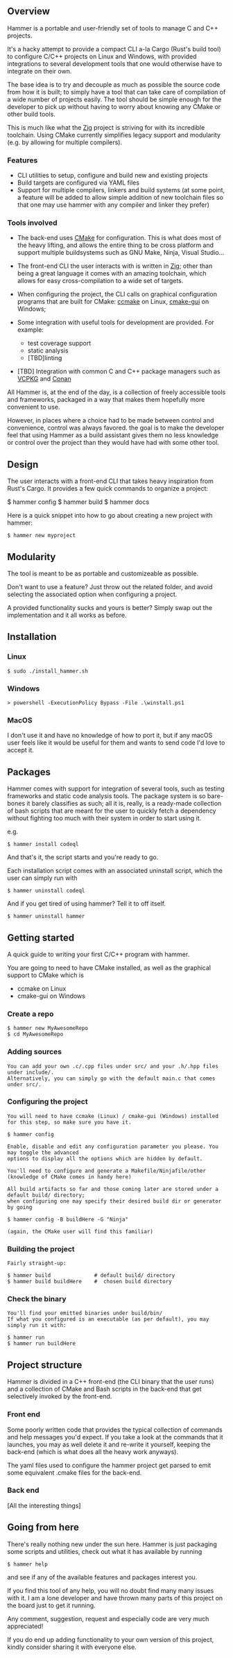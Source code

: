## Overview
Hammer is a portable and user-friendly set of tools to manage C and C++ projects.

It's a hacky attempt to provide a compact CLI a-la Cargo (Rust's build tool) to configure C/C++ projects
on Linux and Windows, with provided integrations to several development tools that
one would otherwise have to integrate on their own. 

The base idea is to try and decouple as much as possible the source code from how it is built;
to simply have a tool that can take care of compilation of a wide number of projects easily.
  The tool should be simple enough for the developer to pick up without having to worry about
knowing any CMake or other build tools.


This is much like what the [Zig](https://ziglang.org) project is striving for with its incredible toolchain.
Using CMake currently simplifies legacy support and modularity (e.g. by allowing for multiple compilers).

### Features

* CLI utilities to setup, configure and build new and existing projects
* Build targets are configured via YAML files
* Support for multiple compilers, linkers and build systems
  (at some point, a feature will be added to allow simple addition of 
  new toolchain files so that one may use hammer with any compiler and linker they prefer)


### Tools involved

* The back-end uses [CMake](https://cmake.org) for configuration.
This is what does most of the heavy lifting, and allows the entire thing to be cross platform and support
multiple buildsystems such as GNU Make, Ninja, Visual Studio...

* The front-end CLI the user interacts with is written in [Zig](https://ziglang.org/); other than being a great
language it comes with an amazing toolchain, which allows for easy cross-compilation to a wide set of targets.

* When configuring the project, the CLI calls on graphical configuration programs that are built for CMake: 
[ccmake](https://cmake.org/cmake/help/latest/manual/ccmake.1.html) on Linux, [cmake-gui](https://cmake.org/cmake/help/latest/manual/cmake-gui.1.html) on Windows;

* Some integration with useful tools for development are provided. For example:
  - test coverage support
  - static analysis
  - [TBD]linting

* [TBD] Integration with common C and C++ package managers such as [VCPKG](https://vcpkg.io/en/) and [Conan](https://conan.io/)


All Hammer is, at the end of the day, is a collection of freely accessible tools and frameworks, packaged in a way that 
makes them hopefully more convenient to use.

However, in places where a choice had to be made between control and convenience, control was always favored.
the goal is to make the developer feel that using Hammer as a build assistant gives them no less knowledge or
control over the project than they would have had with some other tool.

## Design
The user interacts with a front-end CLI that takes heavy inspiration from Rust's Cargo.
It provides a few quick commands to organize a project:

   $ hammer config
   $ hammer build
   $ hammer docs

Here is a quick snippet into how to go about creating a new project with hammer:

    $ hammer new myproject

## Modularity
The tool is meant to be as portable and customizeable as possible.

Don't want to use a feature? Just throw out the related folder,
and avoid selecting the associated option when configuring a project.

A provided functionality sucks and yours is better? Simply swap out 
the implementation and it all works as before.

## Installation

### Linux
    $ sudo ./install_hammer.sh

### Windows
    > powershell -ExecutionPolicy Bypass -File .\winstall.ps1

### MacOS
I don't use it and have no knowledge of how to port it, but if any macOS user feels like it would
be useful for them and wants to send code I'd love to accept it.

## Packages
Hammer comes with support for integration of several tools, such as testing frameworks and
static code analysis tools. The package system is so bare-bones it barely
classifies as such; all it is, really, is a ready-made collection of bash scripts
that are meant for the user to quickly fetch a dependency without fighting too much
with their system in order to start using it.

e.g.

    $ hammer install codeql

And that's it, the script starts and you're ready to go.

Each installation script comes with an associated uninstall script,
which the user can simply run with

    $ hammer uninstall codeql

And if you get tired of using hammer? Tell it to off itself.

    $ hammer uninstall hammer

## Getting started

A quick guide to writing your first C/C++ program with hammer.

You are going to need to have CMake installed, as well as the graphical 
support to CMake which is

- ccmake on Linux
- cmake-gui on Windows


### Create a repo
    $ hammer new MyAwesomeRepo
    $ cd MyAwesomeRepo

### Adding sources
    You can add your own .c/.cpp files under src/ and your .h/.hpp files under include/.
    Alternatively, you can simply go with the default main.c that comes under src/.

### Configuring the project
    You will need to have ccmake (Linux) / cmake-gui (Windows) installed for this step, so make sure you have it.

    $ hammer config

    Enable, disable and edit any configuration parameter you please. You may toggle the advanced
    options to display all the options which are hidden by default.

    You'll need to configure and generate a Makefile/Ninjafile/other (knowledge of CMake comes in handy here)

    All build artifacts so far and those coming later are stored under a default build/ directory;
    when configuring one may specify their desired build dir or generator by going

    $ hammer config -B buildHere -G "Ninja"

    (again, the CMake user will find this familiar)

### Building the project
    Fairly straight-up:

    $ hammer build              # default build/ directory
    $ hammer build buildHere    #  chosen build directory

### Check the binary
    You'll find your emitted binaries under build/bin/
    If what you configured is an executable (as per default), you may simply run it with:

    $ hammer run
    $ hammer run buildHere

## Project structure

Hammer is divided in a C++ front-end (the CLI binary that the user runs) and a collection of CMake and Bash scripts
in the back-end that get selectively invoked by the front-end.

### Front end
Some poorly written code that provides the typical collection of commands and help messages you'd expect.
If you take a look at the commands that it launches, you may as well delete it and re-write it yourself, keeping
the back-end (which is what does all the heavy work anyways).

The yaml files used to configure the hammer project get parsed to emit some equivalent .cmake files for the back-end.

### Back end
[All the interesting things]

## Going from here
  There's really nothing new under the sun here. Hammer is just packaging some scripts and utilities, check out
  what it has available by running 

    $ hammer help

  and see if any of the available features and packages interest you.

  If you find this tool of any help, you will no doubt find many many issues with it. I am a lone developer
  and have thrown many parts of this project on the board just to get it running.

  Any comment, suggestion, request and especially code are very much appreciated!

  If you do end up adding functionality to your own version of this project, kindly consider sharing it with everyone else.



